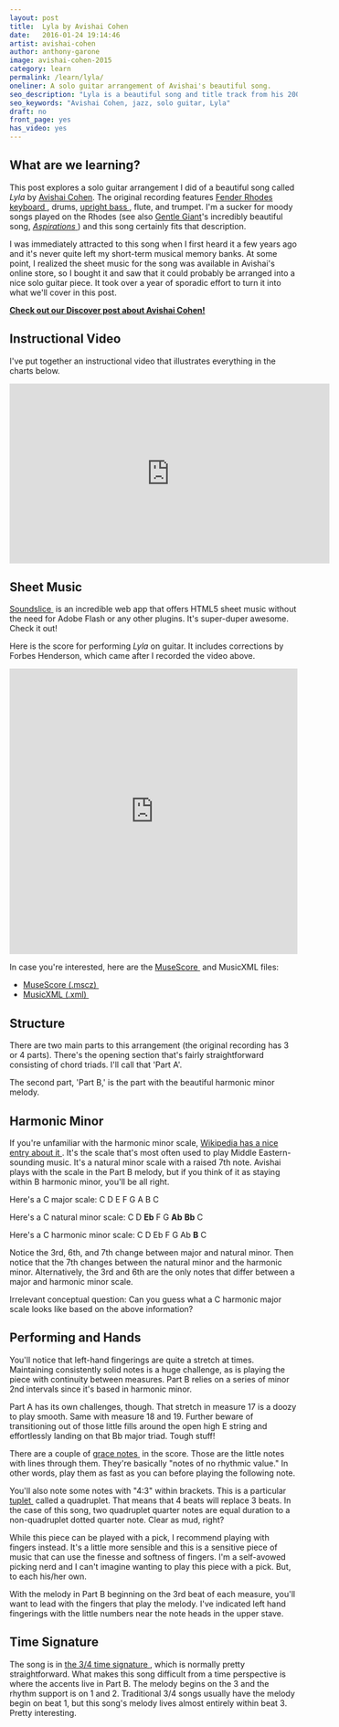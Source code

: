 ```yaml
---
layout: post
title:  Lyla by Avishai Cohen
date:   2016-01-24 19:14:46
artist: avishai-cohen
author: anthony-garone
image: avishai-cohen-2015
category: learn
permalink: /learn/lyla/
oneliner: A solo guitar arrangement of Avishai's beautiful song.
seo_description: "Lyla is a beautiful song and title track from his 2003 release. Here's our solo guitar arrangement."
seo_keywords: "Avishai Cohen, jazz, solo guitar, Lyla"
draft: no
front_page: yes
has_video: yes
---
```

## What are we learning?

This post explores a solo guitar arrangement I did of a beautiful song called *Lyla* by [Avishai Cohen](/discover/avishai-cohen). The original recording features [Fender Rhodes keyboard&nbsp;<i class="non-mwm fa fa-external-link-square"></i>](https://en.wikipedia.org/wiki/Rhodes_piano), drums, [upright bass&nbsp;<i class="non-mwm fa fa-external-link-square"></i>](https://en.wikipedia.org/wiki/Double_bass), flute, and trumpet. I'm a sucker for moody songs played on the Rhodes (see also [Gentle Giant](/discover/gentle-giant)'s incredibly beautiful song, [*Aspirations*&nbsp;<i class="non-mwm fa fa-external-link-square"></i>](https://itunes.apple.com/us/album/the-power-and-the-glory/id731975200)) and this song certainly fits that description.

I was immediately attracted to this song when I first heard it a few years ago and it's never quite left my short-term musical memory banks. At some point, I realized the sheet music for the song was available in Avishai's online store, so I bought it and saw that it could probably be arranged into a nice solo guitar piece. It took over a year of sporadic effort to turn it into what we'll cover in this post.

**[Check out our Discover post about Avishai Cohen!](/discover/avishai-cohen)**

## Instructional Video

I've put together an instructional video that illustrates everything in the charts below.

<div class="video-wrapper"><iframe width="560" height="315" src="https://www.youtube.com/embed/rrwgOFl2y9k" frameborder="0" allowfullscreen></iframe></div>

## Sheet Music

[Soundslice&nbsp;<i class="non-mwm fa fa-external-link-square"></i>](http://soundslice.com) is an incredible web app that offers HTML5 sheet music without the need for Adobe Flash or any other plugins. It's super-duper awesome. Check it out!

Here is the score for performing *Lyla* on guitar. It includes corrections by Forbes Henderson, which came after I recorded the video above.

<iframe src="https://www.soundslice.com/scores/36180/embed/" width="100%" height="500" frameBorder="0" allowfullscreen></iframe>

In case you're interested, here are the [MuseScore&nbsp;<i class="non-mwm fa fa-external-link-square"></i>](http://musescore.org) and MusicXML files:

- [MuseScore (.mscz)&nbsp;<i class="fa fa-download"></i>](https://raw.githubusercontent.com/MakeWeirdMusic/assets/master/learn/lyla/lyla.mscz)
- [MusicXML (.xml)&nbsp;<i class="fa fa-download"></i>](https://raw.githubusercontent.com/MakeWeirdMusic/assets/master/learn/lyla/lyla.xml)

## Structure

There are two main parts to this arrangement (the original recording has 3 or 4 parts). There's the opening section that's fairly straightforward consisting of chord triads. I'll call that 'Part A'.

The second part, 'Part B,' is the part with the beautiful harmonic minor melody.

## Harmonic Minor

If you're unfamiliar with the harmonic minor scale, [Wikipedia has a nice entry about it&nbsp;<i class="non-mwm fa fa-external-link-square"></i>](https://en.wikipedia.org/wiki/Minor_scale#Harmonic_minor_scale). It's the scale that's most often used to play Middle Eastern-sounding music. It's a natural minor scale with a raised 7th note. Avishai plays with the scale in the Part B melody, but if you think of it as staying within B harmonic minor, you'll be all right.

Here's a C major scale: C D E F G A B C

Here's a C natural minor scale: C D **Eb** F G **Ab** **Bb** C

Here's a C harmonic minor scale: C D Eb F G Ab **B** C

Notice the 3rd, 6th, and 7th change between major and natural minor. Then notice that the 7th changes between the natural minor and the harmonic minor. Alternatively, the 3rd and 6th are the only notes that differ between a major and harmonic minor scale.

Irrelevant conceptual question: Can you guess what a C harmonic major scale looks like based on the above information?

## Performing and Hands

You'll notice that left-hand fingerings are quite a stretch at times. Maintaining consistently solid notes is a huge challenge, as is playing the piece with continuity between measures. Part B relies on a series of minor 2nd intervals since it's based in harmonic minor.

Part A has its own challenges, though. That stretch in measure 17 is a doozy to play smooth. Same with measure 18 and 19. Further beware of transitioning out of those little fills around the open high E string and effortlessly landing on that Bb major triad. Tough stuff!

There are a couple of [grace notes&nbsp;<i class="non-mwm fa fa-external-link-square"></i>](https://en.wikipedia.org/wiki/Grace_note) in the score. Those are the little notes with lines through them. They're basically "notes of no rhythmic value." In other words, play them as fast as you can before playing the following note.

You'll also note some notes with "4:3" within brackets. This is a particular [tuplet&nbsp;<i class="non-mwm fa fa-external-link-square"></i>](https://en.wikipedia.org/wiki/Tuplet) called a quadruplet. That means that 4 beats will replace 3 beats. In the case of this song, two quadruplet quarter notes are equal duration to a non-quadruplet dotted quarter note. Clear as mud, right?

While this piece can be played with a pick, I recommend playing with fingers instead. It's a little more sensible and this is a sensitive piece of music that can use the finesse and softness of fingers. I'm a self-avowed picking nerd and I can't imagine wanting to play this piece with a pick. But, to each his/her own.

With the melody in Part B beginning on the 3rd beat of each measure, you'll want to lead with the fingers that play the melody. I've indicated left hand fingerings with the little numbers near the note heads in the upper stave.

## Time Signature

The song is in [the 3/4 time signature&nbsp;<i class="non-mwm fa fa-external-link-square"></i>](https://en.wikipedia.org/wiki/Triple_metre), which is normally pretty straightforward. What makes this song difficult from a time perspective is where the accents live in Part B. The melody begins on the 3 and the rhythm support is on 1 and 2. Traditional 3/4 songs usually have the melody begin on beat 1, but this song's melody lives almost entirely within beat 3. Pretty interesting.
